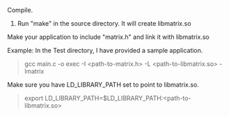 Compile.

1. Run "make" in the source directory. It will create libmatrix.so

Make your application to include "matrix.h" and link it with libmatrix.so

Example:
In the Test directory, I have provided a sample application.

>gcc main.c -o exec -I <path-to-matrix.h> -L <path-to-libmatrix.so> -lmatrix

Make sure you have LD_LIBRARY_PATH set to point to libmatrix.so.

>export LD_LIBRARY_PATH=$LD_LIBRARY_PATH:<path-to-libmatrix.so>
